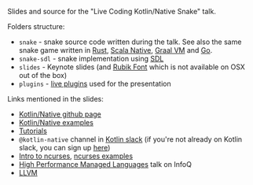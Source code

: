 Slides and source for the "Live Coding Kotlin/Native Snake" talk.

Folders structure:
 - `snake` - snake source code written during the talk. 
 See also the same snake game written in 
 [Rust](https://github.com/dkandalov/rust-snake), [Scala Native](https://github.com/dkandalov/scala-native-snake),
 [Graal VM](https://github.com/dkandalov/graalvm-snake) and [Go](https://github.com/dkandalov/go-snake).
 - `snake-sdl` - snake implementation using [SDL](https://www.libsdl.org)
 - `slides` - Keynote slides (and [Rubik Font](https://fonts.google.com/specimen/Rubik?selection.family=Rubik) which is not available on OSX out of the box)
 - `plugins` - [live plugins](https://github.com/dkandalov/live-plugin) used for the presentation
 
Links mentioned in the slides:
 - [Kotlin/Native github page](https://github.com/JetBrains/kotlin-native)
 - [Kotlin/Native examples](https://github.com/JetBrains/kotlin-native/tree/master/samples)
 - [Tutorials](https://kotlinlang.org/docs/tutorials/native/basic-kotlin-native-app.html)
 - `@kotlin-native` channel in [Kotlin slack](https://kotlinlang.slack.com) (if you're not already on Kotlin slack, you can sign up [here](https://t.co/kwvW0nQzRf))
 - [Intro to ncurses](https://invisible-island.net/ncurses/ncurses-intro.html), [ncurses examples](https://github.com/tony/NCURSES-Programming-HOWTO-examples)
 - [High Performance Managed Languages](https://www.infoq.com/presentations/performance-managed-languages) talk on InfoQ
 - [LLVM](https://llvm.org/)
